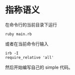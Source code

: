 # 指称语义

在命令行的当前目录下运行

```shell
ruby main.rb
```

或者在当前命令行输入

```shell
irb -I
require_relative 'all'
```

然后开始编写自己的 simple 代码。
